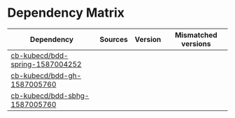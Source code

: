 # Dependency Matrix

Dependency | Sources | Version | Mismatched versions
---------- | ------- | ------- | -------------------
[cb-kubecd/bdd-spring-1587004252](https://github.com/cb-kubecd/bdd-spring-1587004252.git) |  | []() | 
[cb-kubecd/bdd-gh-1587005760](https://github.com/cb-kubecd/bdd-gh-1587005760.git) |  | []() | 
[cb-kubecd/bdd-sbhg-1587005760](https://github.com/cb-kubecd/bdd-sbhg-1587005760.git) |  | []() | 
